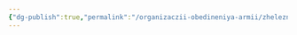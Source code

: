 ```yaml
---
{"dg-publish":true,"permalink":"/organizaczii-obedineniya-armii/zheleznyj-prajm/","dgPassFrontmatter":true}
---
```


